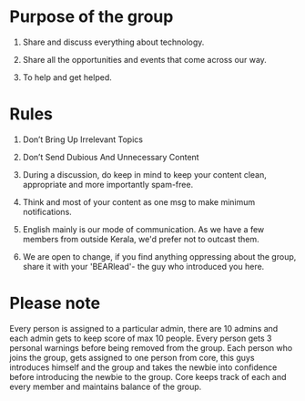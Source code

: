 # Purpose of the group
1. Share and discuss everything about technology.

2. Share all the opportunities and events that come across our way. 

3. To help and get helped.

# Rules
1. Don’t Bring Up Irrelevant Topics

2. Don’t Send Dubious And Unnecessary Content

3. During a discussion, do keep in mind to keep your content clean, appropriate and more importantly spam-free.

4. Think and most of your content as one msg to make minimum notifications.

5. English mainly is our mode of communication. As we have a few members from outside Kerala, we'd prefer not to outcast them.

6. We are open to change, if you find anything oppressing about the group, share it with your 'BEARlead'- the guy who introduced you here.

# Please note
Every person is assigned to a particular admin, there are 10 admins and each admin gets to keep score of max 10 people.
Every person gets 3 personal warnings before being removed from the group.
Each person who joins the group, gets assigned to one person from core, this guys introduces himself and the group and takes the newbie into confidence before introducing the newbie to the group.
Core keeps track of each and every member and maintains balance of the group.

